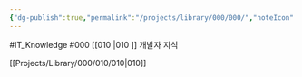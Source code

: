 ```yaml
---
{"dg-publish":true,"permalink":"/projects/library/000/000/","noteIcon":"0","created":"2024-01-24T15:24:09.121+09:00","updated":"2024-01-26T09:58:32.192+09:00"}
---
```


#IT_Knowledge #000 
[[010 \|010 ]] 개발자 지식 

[[Projects/Library/000/010/010\|010]]


